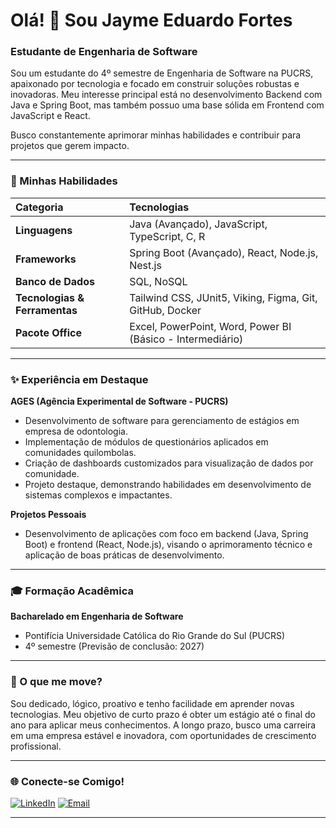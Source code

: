 # Olá! 👋 Sou Jayme Eduardo Fortes

### Estudante de Engenharia de Software 

Sou um estudante do 4º semestre de Engenharia de Software na PUCRS, apaixonado por tecnologia e focado em construir soluções robustas e inovadoras. Meu interesse principal está no desenvolvimento Backend com Java e Spring Boot, mas também possuo uma base sólida em Frontend com JavaScript e React.

Busco constantemente aprimorar minhas habilidades e contribuir para projetos que gerem impacto.

---

### 🚀 Minhas Habilidades

| Categoria                | Tecnologias                                           |
| :----------------------- | :---------------------------------------------------- |
| **Linguagens** | Java (Avançado), JavaScript, TypeScript, C, R |
| **Frameworks** | Spring Boot (Avançado), React, Node.js, Nest.js     |
| **Banco de Dados** | SQL, NoSQL                              |
| **Tecnologias & Ferramentas** | Tailwind CSS, JUnit5, Viking, Figma, Git, GitHub, Docker |
| **Pacote Office** | Excel, PowerPoint, Word, Power BI (Básico - Intermediário) |

---

### ✨ Experiência em Destaque

**AGES (Agência Experimental de Software - PUCRS)**
* Desenvolvimento de software para gerenciamento de estágios em empresa de odontologia.
* Implementação de módulos de questionários aplicados em comunidades quilombolas.
* Criação de dashboards customizados para visualização de dados por comunidade.
* Projeto destaque, demonstrando habilidades em desenvolvimento de sistemas complexos e impactantes.

**Projetos Pessoais**
* Desenvolvimento de aplicações com foco em backend (Java, Spring Boot) e frontend (React, Node.js), visando o aprimoramento técnico e aplicação de boas práticas de desenvolvimento.

---

### 🎓 Formação Acadêmica

**Bacharelado em Engenharia de Software**
* Pontifícia Universidade Católica do Rio Grande do Sul (PUCRS)
* 4º semestre (Previsão de conclusão: 2027)

---

### 🌟 O que me move?

Sou dedicado, lógico, proativo e tenho facilidade em aprender novas tecnologias. Meu objetivo de curto prazo é obter um estágio até o final do ano para aplicar meus conhecimentos. A longo prazo, busco uma carreira em uma empresa estável e inovadora, com oportunidades de crescimento profissional.

---

### 🌐 Conecte-se Comigo!

[![LinkedIn](https://img.shields.io/badge/LinkedIn-0077B5?style=for-the-badge&logo=linkedin&logoColor=white)](https://www.linkedin.com/in/jayme-eduardo-yawata-fortes-b55b81314/)
[![Email](https://img.shields.io/badge/Email-D14836?style=for-the-badge&logo=gmail&logoColor=white)](mailto:jayme.fortes@edu.pucrs.br)

---
